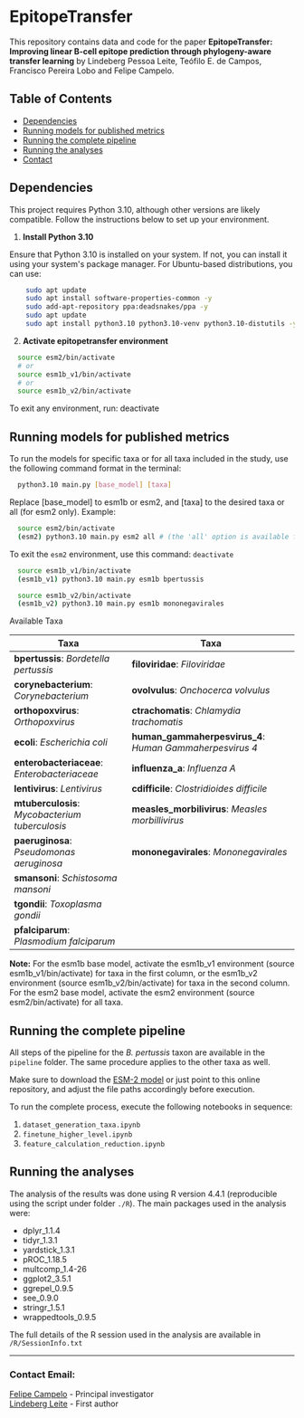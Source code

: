 # EpitopeTransfer

This repository contains data and code for the paper **EpitopeTransfer:
Improving linear B-cell epitope prediction through phylogeny-aware
transfer learning** by Lindeberg Pessoa Leite, Teófilo E. de Campos,
Francisco Pereira Lobo and Felipe Campelo.

## Table of Contents

-   [Dependencies](#Dependencies)
-   [Running models for published metrics](#Running-models-for-published-metrics)
-   [Running the complete pipeline](#Running-the-complete-pipeline)
-   [Running the analyses](#Running-the-analyses)
-   [Contact](#contact)

## Dependencies 

This project requires Python 3.10, although other versions are likely
compatible. Follow the instructions below to set up your environment.

1.  **Install Python 3.10**

Ensure that Python 3.10 is installed on your system. If not, you can install it using your system's package manager. For Ubuntu-based distributions, you can use:

``` bash
    sudo apt update
    sudo apt install software-properties-common -y
    sudo add-apt-repository ppa:deadsnakes/ppa -y
    sudo apt update
    sudo apt install python3.10 python3.10-venv python3.10-distutils -y
```

2.  **Activate epitopetransfer environment**

``` bash
  source esm2/bin/activate
  # or
  source esm1b_v1/bin/activate
  # or
  source esm1b_v2/bin/activate
```
To exit any environment, run: deactivate

## Running models for published metrics

To run the models for specific taxa or for all taxa included in the
study, use the following command format in the terminal:

``` bash
  python3.10 main.py [base_model] [taxa]
```

Replace [base_model] to esm1b or esm2, and [taxa] to the desired taxa or all (for esm2 only). Example:

``` bash
  source esm2/bin/activate
  (esm2) python3.10 main.py esm2 all # (the 'all' option is available for esm2 base model only)
```
To exit the `esm2` environment, use this command: `deactivate`

``` bash
  source esm1b_v1/bin/activate
  (esm1b_v1) python3.10 main.py esm1b bpertussis
```

``` bash
  source esm1b_v2/bin/activate
  (esm1b_v2) python3.10 main.py esm1b mononegavirales
```

Available Taxa

| **Taxa**                                        | **Taxa**                                                 |
|-----------------------------------|-------------------------------------|
| **bpertussis**: *Bordetella pertussis*          | **filoviridae**: *Filoviridae*                           |
| **corynebacterium**: *Corynebacterium*          | **ovolvulus**: *Onchocerca volvulus*                     |
| **orthopoxvirus**: *Orthopoxvirus*              | **ctrachomatis**: *Chlamydia trachomatis*                |
| **ecoli**: *Escherichia coli*                   | **human_gammaherpesvirus_4**: *Human Gammaherpesvirus 4* |
| **enterobacteriaceae**: *Enterobacteriaceae*    | **influenza_a**: *Influenza A*                           |
| **lentivirus**: *Lentivirus*                    | **cdifficile**: *Clostridioides difficile*               |
| **mtuberculosis**: *Mycobacterium tuberculosis* | **measles_morbilivirus**: *Measles morbillivirus*        |
| **paeruginosa**: *Pseudomonas aeruginosa*       | **mononegavirales**: *Mononegavirales*                   |
| **smansoni**: *Schistosoma mansoni*             |                                                          |
| **tgondii**: *Toxoplasma gondii*                |                                                          |
| **pfalciparum**: *Plasmodium falciparum*        |                                                          |


**Note:**  For the esm1b base model, activate the esm1b_v1 environment (source esm1b_v1/bin/activate) for taxa in the first column, or the esm1b_v2 environment (source esm1b_v2/bin/activate) for taxa in the second column. For the esm2 base model, activate the esm2 environment (source esm2/bin/activate) for all taxa. 


## Running the complete pipeline

All steps of the pipeline for the *B. pertussis* taxon are available in the `pipeline` folder. The same procedure applies to the other taxa as well.

Make sure to download the [ESM-2 model](https://huggingface.co/facebook/esm2_t33_650M_UR50D) or just point to this online repository, and adjust the file paths accordingly before execution.

To run the complete process, execute the following notebooks in sequence:

1. `dataset_generation_taxa.ipynb`  
2. `finetune_higher_level.ipynb`  
3. `feature_calculation_reduction.ipynb`


## Running the analyses

The analysis of the results was done using R version 4.4.1 (reproducible
using the script under folder `./R`). The main packages used in the
analysis were:

-   dplyr_1.1.4
-   tidyr_1.3.1
-   yardstick_1.3.1
-   pROC_1.18.5
-   multcomp_1.4-26
-   ggplot2_3.5.1
-   ggrepel_0.9.5
-   see_0.9.0
-   stringr_1.5.1
-   wrappedtools_0.9.5

The full details of the R session used in the analysis are available in `/R/SessionInfo.txt`

*****
### Contact Email:  
[Felipe Campelo](mailto:f.campelo@bristol.ac.uk) - Principal investigator  
[Lindeberg Leite](mailto:lindpessoa@gmail.com) - First author
